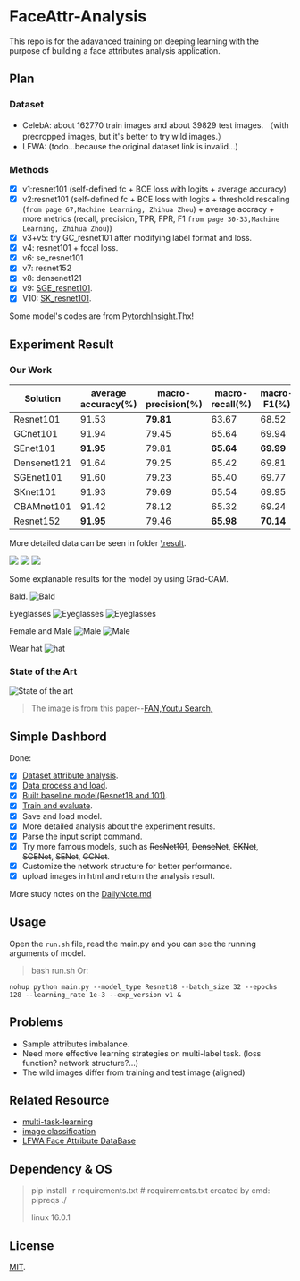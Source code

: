 # FaceAttr-Analysis

This repo is for the adavanced training on deeping learning with the purpose of building a face attributes analysis application.

## Plan

### Dataset

- CelebA: about 162770 train images and  about 39829 test images. （with precropped images, but it's better to try wild images.）
- LFWA: (todo...because the original dataset link is invalid...)  

### Methods

- [x] v1:resnet101 (self-defined fc + BCE loss with logits + average accuracy)
- [x] v2:resnet101  (self-defined fc + BCE loss with logits + threshold rescaling (`from page 67,Machine Learning, Zhihua Zhou`) + average accracy + more metrics (recall, precision, TPR, FPR, F1 `from page 30-33,Machine Learning, Zhihua Zhou`))
- [x] v3+v5: try GC_resnet101 after modifying label format and loss.
- [x] v4: resnet101 + focal loss.
- [x] v6: se_resnet101
- [x] v7: resnet152
- [x] v8: densenet121
- [x] v9: [SGE_resnet101](https://arxiv.org/pdf/1905.09646.pdf).
- [x] V10: [SK_resnet101](https://arxiv.org/pdf/1903.06586.pdf).

Some model's codes are from [PytorchInsight](https://github.com/implus/PytorchInsight).Thx!


## Experiment Result

### Our Work

| Solution | average accuracy(%) | macro-precision(%) | macro-recall(%) | macro-F1(%) |
| ---- | -----| ---- | ----- | ----- |
| Resnet101 | 91.53 | **79.81** | 63.67 | 68.52 |
| GCnet101 | 91.94| 79.45 |65.64 |69.94|
| SEnet101 | **91.95** | 79.81 | **65.64** | **69.99** |
| Densenet121| 91.64 | 79.25 | 65.42 | 69.81 |
| SGEnet101 | 91.60 | 79.23 | 65.40 | 69.77|
| SKnet101 | 91.93 | 79.69 | 65.54 | 69.95|
| CBAMnet101 | 91.42 | 78.12 | 65.32 | 69.24|
| Resnet152 | **91.95** | 79.46 | **65.98** | **70.14** |

More detailed data can be seen in folder [\result](https://github.com/JoshuaQYH/FaceAttr-Analysis/blob/master/result/).

![](data_analysis/acc_curve.png)
![](data_analysis/pr_curve.png)
![](data_analysis/f1_curve.png)

Some explanable results for the model by using Grad-CAM.

Bald.
![Bald](explain/001819-4.jpg)

Eyeglasses
![Eyeglasses](explain/000726-15.jpg)
![Eyeglasses](explain/001457-15.jpg)

Female and Male
![Male](explain/000019-20.jpg)
![Male](explain/001514-20.jpg)

Wear hat
![hat](explain/001735-35.jpg)

### State of the Art

![State of the art](https://raw.githubusercontent.com/JoshuaQYH/blogImage/master/celeba.png)
> The image is from this paper--[FAN,Youtu Search,](https://www.ijcai.org/proceedings/2018/102)

## Simple Dashbord

Done:

- [x] [Dataset attribute analysis](https://github.com/JoshuaQYH/FaceAttr-Analysis/blob/master/analysis_attr.py).
- [x] [Data process and load](https://github.com/JoshuaQYH/FaceAttr-Analysis/blob/master/CelebA.py).
- [x] [Built baseline model(Resnet18 and 101)](https://github.com/JoshuaQYH/FaceAttr-Analysis/blob/master/FaceAttr_baseline_model.py).
- [x] [Train and evaluate](https://github.com/JoshuaQYH/FaceAttr-Analysis/blob/master/solver.py).
- [x] Save and load model.
- [x] More detailed analysis about the experiment results.
- [x] Parse the input script command.
- [x] Try more famous models, such as ~~ResNet101~~, ~~DenseNet~~, ~~SKNet~~, ~~SGENet~~, ~~SENet~~, ~~GCNet~~.
- [x] Customize the network structure for better performance.
- [x] upload images in html and return the analysis result.

More study notes on the [DailyNote.md](https://github.com/JoshuaQYH/FaceAttr-Analysis/blob/master/DailyNote.md)

## Usage

Open the `run.sh` file, read the main.py and you can see the running arguments of model.
> bash run.sh
Or:

```shell
nohup python main.py --model_type Resnet18 --batch_size 32 --epochs 128 --learning_rate 1e-3 --exp_version v1 &
```

## Problems

- Sample attributes imbalance.
- Need more effective learning strategies on multi-label task. (loss function? network structure?...)
- The wild images differ from training and test image (aligned)

## Related Resource

- [multi-task-learning](https://paperswithcode.com/task/multi-task-learning)
- [image classification](https://paperswithcode.com/task/image-classification)
- [LFWA Face Attribute DataBase](http://vis-www.cs.umass.edu/lfw/)

## Dependency & OS

> pip install -r requirements.txt   # requirements.txt created by cmd: pipreqs ./
> 
> linux 16.0.1

## License

[MIT](https://github.com/JoshuaQYH/FaceAttr-Analysis/blob/master/LICENSE).
